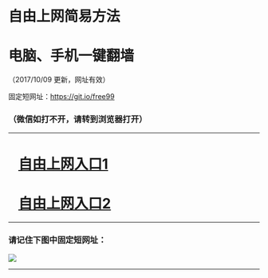 ﻿# 自由上网简易方法

# 电脑、手机一键翻墙

（2017/10/09 更新，网址有效）

固定短网址：https://git.io/free99

### （微信如打不开，请转到浏览器打开）


***





# &nbsp;&nbsp; <a href="http://ft2942518488.fwq-tz-1001.info/fwqtz01.html?t=10090014466 " target="_blank">自由上网入口1</a>
# &nbsp;&nbsp; <a href="http://ft275866635.fwq-tz-1002.info/fwqtz02.html?t=100900111276 " target="_blank">自由上网入口2</a>
***

### 请记住下图中固定短网址：

<img src="https://s3-us-west-2.amazonaws.com/fwq-1001/yjfq-20170905okok.png" /> 


***

